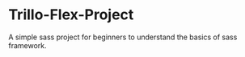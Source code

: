 # Trillo-Flex-Project

A simple sass project for beginners to understand the basics of sass framework.
